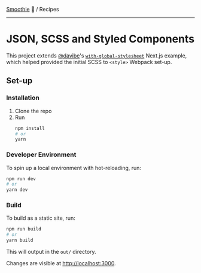 [Smoothie](../../README.md) 🍹 / Recipes

---

# JSON, SCSS and Styled Components

This project extends [@davibe](https://github.com/davibe)'s [`with-global-stylesheet`](https://github.com/davibe/next.js-example-with-global-stylesheet) Next.js example, which helped provided the initial SCSS to `<style>` Webpack set-up.

## Set-up

### Installation

1. Clone the repo
2. Run
    ```bash
    npm install
    # or
    yarn
    ```

### Developer Environment

To spin up a local environment with hot-reloading, run:

```bash
npm run dev
# or
yarn dev
```

### Build

To build as a static site, run:

```bash
npm run build
# or
yarn build
```

This will output in the `out/` directory.

Changes are visible at [http://localhost:3000](http://localhost:3000).
